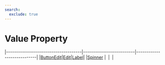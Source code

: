 ```yaml
---
search:
  exclude: true
---
```


<h1 class="heading"><span class="name">Value Property</span></h1>

|--------------------------------------|--------------------------|----------------------------|
|[ButtonEdit](../objects/buttonedit.md)|[Edit](../objects/edit.md)|[Label](../objects/label.md)|
|[Spinner](../objects/spinner.md)      |&nbsp;                    |&nbsp;                      |
